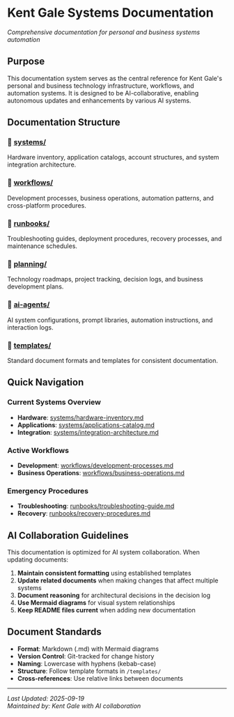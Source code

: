 # Kent Gale Systems Documentation

*Comprehensive documentation for personal and business systems automation*

## Purpose

This documentation system serves as the central reference for Kent Gale's personal and business technology infrastructure, workflows, and automation systems. It is designed to be AI-collaborative, enabling autonomous updates and enhancements by various AI systems.

## Documentation Structure

### 📁 [systems/](./systems/)
Hardware inventory, application catalogs, account structures, and system integration architecture.

### 📁 [workflows/](./workflows/)
Development processes, business operations, automation patterns, and cross-platform procedures.

### 📁 [runbooks/](./runbooks/)
Troubleshooting guides, deployment procedures, recovery processes, and maintenance schedules.

### 📁 [planning/](./planning/)
Technology roadmaps, project tracking, decision logs, and business development plans.

### 📁 [ai-agents/](./ai-agents/)
AI system configurations, prompt libraries, automation instructions, and interaction logs.

### 📁 [templates/](./templates/)
Standard document formats and templates for consistent documentation.

## Quick Navigation

### Current Systems Overview
- **Hardware**: [systems/hardware-inventory.md](./systems/hardware-inventory.md)
- **Applications**: [systems/applications-catalog.md](./systems/applications-catalog.md)
- **Integration**: [systems/integration-architecture.md](./systems/integration-architecture.md)

### Active Workflows
- **Development**: [workflows/development-processes.md](./workflows/development-processes.md)
- **Business Operations**: [workflows/business-operations.md](./workflows/business-operations.md)

### Emergency Procedures
- **Troubleshooting**: [runbooks/troubleshooting-guide.md](./runbooks/troubleshooting-guide.md)
- **Recovery**: [runbooks/recovery-procedures.md](./runbooks/recovery-procedures.md)

## AI Collaboration Guidelines

This documentation is optimized for AI system collaboration. When updating documents:

1. **Maintain consistent formatting** using established templates
2. **Update related documents** when making changes that affect multiple systems
3. **Document reasoning** for architectural decisions in the decision log
4. **Use Mermaid diagrams** for visual system relationships
5. **Keep README files current** when adding new documentation

## Document Standards

- **Format**: Markdown (.md) with Mermaid diagrams
- **Version Control**: Git-tracked for change history
- **Naming**: Lowercase with hyphens (kebab-case)
- **Structure**: Follow template formats in `/templates/`
- **Cross-references**: Use relative links between documents

---
*Last Updated: 2025-09-19*  
*Maintained by: Kent Gale with AI collaboration*
